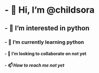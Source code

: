 # - 👋 Hi, I’m @childsora
## - 👀 I’m interested in python
### - 🌱 I’m currently learning python
#### - 💞️ I’m looking to collaborate on not yet
##### - 📫 How to reach me not yet

<!---
childsora/childsora is a ✨ special ✨ repository because its `README.md` (this file) appears on your GitHub profile.
You can click the Preview link to take a look at your changes.
--->
